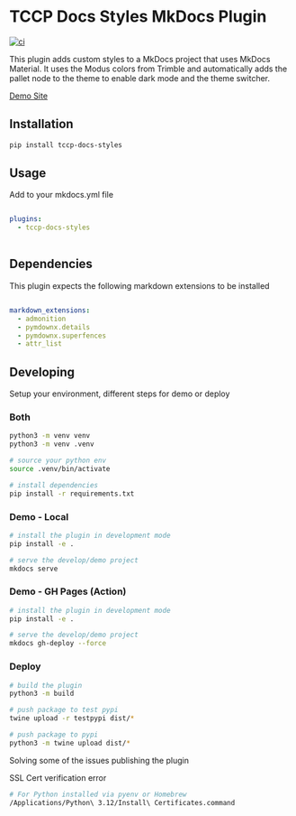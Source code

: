 # TCCP Docs Styles MkDocs Plugin

[![ci](https://github.com/trimble-oss/mkdocs-tccp-docs-styles/actions/workflows/ci.yml/badge.svg)](https://github.com/trimble-oss/mkdocs-tccp-docs-styles/actions/workflows/ci.yml)

This plugin adds custom styles to a MkDocs project that uses MkDocs Material. It uses the Modus colors from Trimble and automatically adds the pallet node to the theme to enable dark mode and the theme switcher.

[Demo Site](https://ideal-adventure-6v53m7m.pages.github.io/)

## Installation

```bash
pip install tccp-docs-styles
```

## Usage

Add to your mkdocs.yml file

```yml

plugins:
  - tccp-docs-styles
      
```

## Dependencies

This plugin expects the following markdown extensions to be installed

```yml

markdown_extensions:
  - admonition
  - pymdownx.details
  - pymdownx.superfences  
  - attr_list

```

## Developing

Setup your environment, different steps for demo or deploy

### Both
```sh
python3 -m venv venv
python3 -m venv .venv

# source your python env
source .venv/bin/activate

# install dependencies
pip install -r requirements.txt
```

### Demo - Local
```sh
# install the plugin in development mode
pip install -e .

# serve the develop/demo project
mkdocs serve
```

### Demo - GH Pages (Action)
```sh
# install the plugin in development mode
pip install -e .

# serve the develop/demo project
mkdocs gh-deploy --force
```

### Deploy
```sh
# build the plugin
python3 -m build

# push package to test pypi
twine upload -r testpypi dist/*

# push package to pypi
python3 -m twine upload dist/*


```

Solving some of the issues publishing the plugin

SSL Cert verification error

```sh
# For Python installed via pyenv or Homebrew
/Applications/Python\ 3.12/Install\ Certificates.command
```

